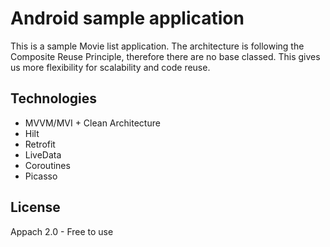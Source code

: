 # Android sample application

This is a sample Movie list application. The architecture is following the Composite Reuse Principle, therefore there are no base classed. This gives us more flexibility for scalability and code reuse. 

## Technologies

- MVVM/MVI + Clean Architecture
- Hilt
- Retrofit
- LiveData
- Coroutines
- Picasso

## License

Appach 2.0 - 
Free to use
